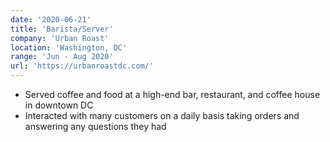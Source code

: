 ```yaml
---
date: '2020-06-21'
title: 'Barista/Server'
company: 'Urban Roast'
location: 'Washington, DC'
range: 'Jun - Aug 2020'
url: 'https://urbanroastdc.com/'
---
```


- Served coffee and food at a high-end bar, restaurant, and coffee house in downtown DC
- Interacted with many customers on a daily basis taking orders and answering any questions they had

